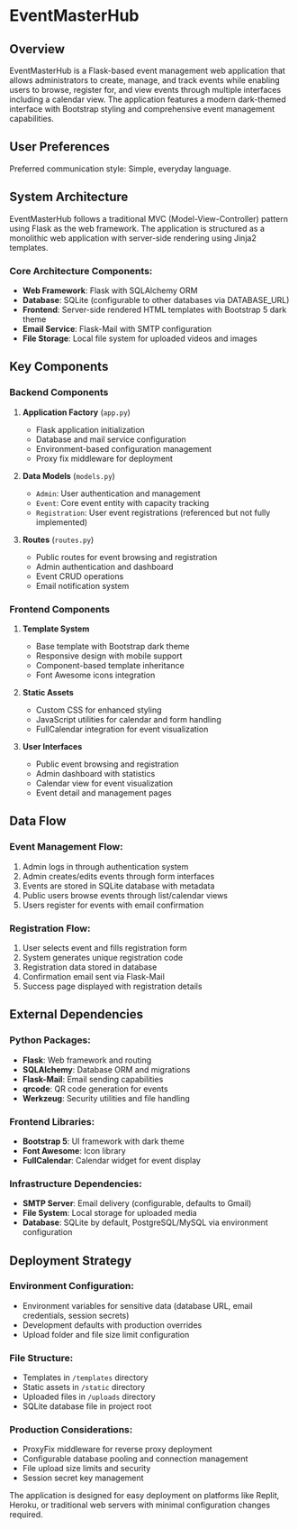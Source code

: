 # EventMasterHub

## Overview

EventMasterHub is a Flask-based event management web application that allows administrators to create, manage, and track events while enabling users to browse, register for, and view events through multiple interfaces including a calendar view. The application features a modern dark-themed interface with Bootstrap styling and comprehensive event management capabilities.

## User Preferences

Preferred communication style: Simple, everyday language.

## System Architecture

EventMasterHub follows a traditional MVC (Model-View-Controller) pattern using Flask as the web framework. The application is structured as a monolithic web application with server-side rendering using Jinja2 templates.

### Core Architecture Components:
- **Web Framework**: Flask with SQLAlchemy ORM
- **Database**: SQLite (configurable to other databases via DATABASE_URL)
- **Frontend**: Server-side rendered HTML templates with Bootstrap 5 dark theme
- **Email Service**: Flask-Mail with SMTP configuration
- **File Storage**: Local file system for uploaded videos and images

## Key Components

### Backend Components

1. **Application Factory** (`app.py`)
   - Flask application initialization
   - Database and mail service configuration
   - Environment-based configuration management
   - Proxy fix middleware for deployment

2. **Data Models** (`models.py`)
   - `Admin`: User authentication and management
   - `Event`: Core event entity with capacity tracking
   - `Registration`: User event registrations (referenced but not fully implemented)

3. **Routes** (`routes.py`)
   - Public routes for event browsing and registration
   - Admin authentication and dashboard
   - Event CRUD operations
   - Email notification system

### Frontend Components

1. **Template System**
   - Base template with Bootstrap dark theme
   - Responsive design with mobile support
   - Component-based template inheritance
   - Font Awesome icons integration

2. **Static Assets**
   - Custom CSS for enhanced styling
   - JavaScript utilities for calendar and form handling
   - FullCalendar integration for event visualization

3. **User Interfaces**
   - Public event browsing and registration
   - Admin dashboard with statistics
   - Calendar view for event visualization
   - Event detail and management pages

## Data Flow

### Event Management Flow:
1. Admin logs in through authentication system
2. Admin creates/edits events through form interfaces
3. Events are stored in SQLite database with metadata
4. Public users browse events through list/calendar views
5. Users register for events with email confirmation

### Registration Flow:
1. User selects event and fills registration form
2. System generates unique registration code
3. Registration data stored in database
4. Confirmation email sent via Flask-Mail
5. Success page displayed with registration details

## External Dependencies

### Python Packages:
- **Flask**: Web framework and routing
- **SQLAlchemy**: Database ORM and migrations
- **Flask-Mail**: Email sending capabilities
- **qrcode**: QR code generation for events
- **Werkzeug**: Security utilities and file handling

### Frontend Libraries:
- **Bootstrap 5**: UI framework with dark theme
- **Font Awesome**: Icon library
- **FullCalendar**: Calendar widget for event display

### Infrastructure Dependencies:
- **SMTP Server**: Email delivery (configurable, defaults to Gmail)
- **File System**: Local storage for uploaded media
- **Database**: SQLite by default, PostgreSQL/MySQL via environment configuration

## Deployment Strategy

### Environment Configuration:
- Environment variables for sensitive data (database URL, email credentials, session secrets)
- Development defaults with production overrides
- Upload folder and file size limit configuration

### File Structure:
- Templates in `/templates` directory
- Static assets in `/static` directory
- Uploaded files in `/uploads` directory
- SQLite database file in project root

### Production Considerations:
- ProxyFix middleware for reverse proxy deployment
- Configurable database pooling and connection management
- File upload size limits and security
- Session secret key management

The application is designed for easy deployment on platforms like Replit, Heroku, or traditional web servers with minimal configuration changes required.
